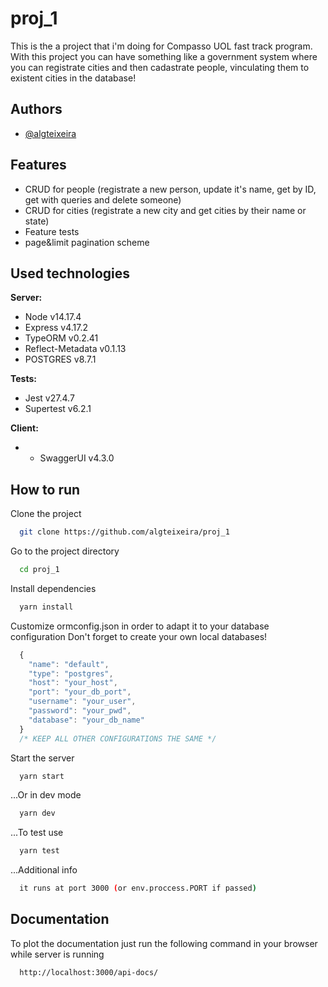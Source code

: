 # proj_1

This is the a project that i'm doing for Compasso UOL fast track program.
With this project you can have something like a government system where you can
registrate cities and then cadastrate people, vinculating them to existent cities in the
database!



## Authors

- [@algteixeira](https://www.github.com/algteixeira)


## Features

- CRUD for people (registrate a new person, update it's name, get by ID, get with queries and delete someone)
- CRUD for cities (registrate a new city and get cities by their name or state)
- Feature tests
- page&limit pagination scheme


## Used technologies

**Server:** 
- Node v14.17.4
- Express v4.17.2
- TypeORM v0.2.41
- Reflect-Metadata v0.1.13
- POSTGRES v8.7.1

**Tests:**
- Jest v27.4.7
- Supertest v6.2.1

**Client:**
- - SwaggerUI v4.3.0


## How to run

Clone the project

```bash
  git clone https://github.com/algteixeira/proj_1
```

Go to the project directory

```bash
  cd proj_1
```

Install dependencies

```bash
  yarn install
```

Customize ormconfig.json in order to adapt it to your database configuration
Don't forget to create your own local databases!

```javascript
  {
    "name": "default",
    "type": "postgres",
    "host": "your_host",
    "port": "your_db_port",
    "username": "your_user",
    "password": "your_pwd",
    "database": "your_db_name"
  }
  /* KEEP ALL OTHER CONFIGURATIONS THE SAME */

```

Start the server

```bash
  yarn start
```

...Or in dev mode

```bash
  yarn dev
```

...To test use

```bash
  yarn test
```

...Additional info
```bash
  it runs at port 3000 (or env.proccess.PORT if passed)
```


## Documentation

To plot the documentation just run the following command in your browser while server is running

```bash
  http://localhost:3000/api-docs/
```
